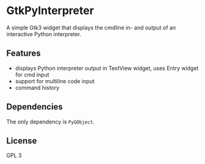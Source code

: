 # GtkPyInterpreter
A simple Gtk3 widget that displays the cmdline in- and output of an interactive
Python interpreter.

## Features
* displays Python interpreter output in TextView widget, uses Entry widget for
cmd input
* support for multiline code input
* command history

## Dependencies
The only dependency is `PyGObject`.

## License
GPL 3
